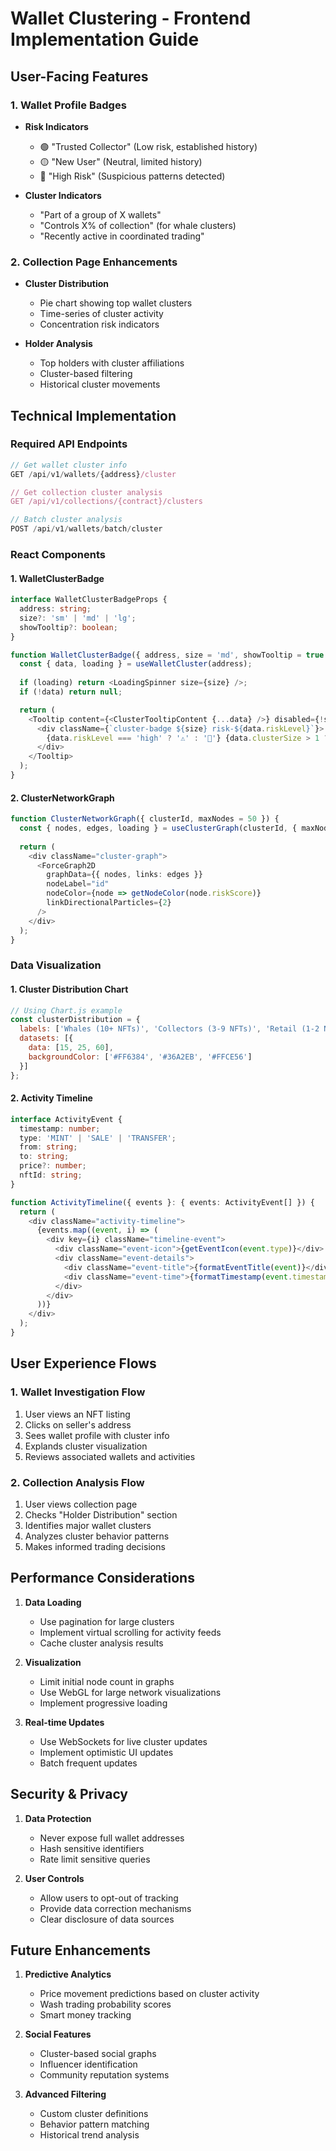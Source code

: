 # Wallet Clustering - Frontend Implementation Guide

## User-Facing Features

### 1. Wallet Profile Badges
- **Risk Indicators**
  - 🟢 "Trusted Collector" (Low risk, established history)
  - 🟡 "New User" (Neutral, limited history)
  - 🔴 "High Risk" (Suspicious patterns detected)

- **Cluster Indicators**
  - "Part of a group of X wallets"
  - "Controls X% of collection" (for whale clusters)
  - "Recently active in coordinated trading"

### 2. Collection Page Enhancements
- **Cluster Distribution**
  - Pie chart showing top wallet clusters
  - Time-series of cluster activity
  - Concentration risk indicators

- **Holder Analysis**
  - Top holders with cluster affiliations
  - Cluster-based filtering
  - Historical cluster movements

## Technical Implementation

### Required API Endpoints
```typescript
// Get wallet cluster info
GET /api/v1/wallets/{address}/cluster

// Get collection cluster analysis
GET /api/v1/collections/{contract}/clusters

// Batch cluster analysis
POST /api/v1/wallets/batch/cluster
```

### React Components

#### 1. WalletClusterBadge
```typescript
interface WalletClusterBadgeProps {
  address: string;
  size?: 'sm' | 'md' | 'lg';
  showTooltip?: boolean;
}

function WalletClusterBadge({ address, size = 'md', showTooltip = true }: WalletClusterBadgeProps) {
  const { data, loading } = useWalletCluster(address);
  
  if (loading) return <LoadingSpinner size={size} />;
  if (!data) return null;

  return (
    <Tooltip content={<ClusterTooltipContent {...data} />} disabled={!showTooltip}>
      <div className={`cluster-badge ${size} risk-${data.riskLevel}`}>
        {data.riskLevel === 'high' ? '⚠️' : '👥'} {data.clusterSize > 1 ? `Group of ${data.clusterSize}` : 'Individual'}
      </div>
    </Tooltip>
  );
}
```

#### 2. ClusterNetworkGraph
```typescript
function ClusterNetworkGraph({ clusterId, maxNodes = 50 }) {
  const { nodes, edges, loading } = useClusterGraph(clusterId, { maxNodes });
  
  return (
    <div className="cluster-graph">
      <ForceGraph2D
        graphData={{ nodes, links: edges }}
        nodeLabel="id"
        nodeColor={node => getNodeColor(node.riskScore)}
        linkDirectionalParticles={2}
      />
    </div>
  );
}
```

### Data Visualization

#### 1. Cluster Distribution Chart
```javascript
// Using Chart.js example
const clusterDistribution = {
  labels: ['Whales (10+ NFTs)', 'Collectors (3-9 NFTs)', 'Retail (1-2 NFTs)'],
  datasets: [{
    data: [15, 25, 60],
    backgroundColor: ['#FF6384', '#36A2EB', '#FFCE56']
  }]
};
```

#### 2. Activity Timeline
```typescript
interface ActivityEvent {
  timestamp: number;
  type: 'MINT' | 'SALE' | 'TRANSFER';
  from: string;
  to: string;
  price?: number;
  nftId: string;
}

function ActivityTimeline({ events }: { events: ActivityEvent[] }) {
  return (
    <div className="activity-timeline">
      {events.map((event, i) => (
        <div key={i} className="timeline-event">
          <div className="event-icon">{getEventIcon(event.type)}</div>
          <div className="event-details">
            <div className="event-title">{formatEventTitle(event)}</div>
            <div className="event-time">{formatTimestamp(event.timestamp)}</div>
          </div>
        </div>
      ))}
    </div>
  );
}
```

## User Experience Flows

### 1. Wallet Investigation Flow
1. User views an NFT listing
2. Clicks on seller's address
3. Sees wallet profile with cluster info
4. Explands cluster visualization
5. Reviews associated wallets and activities

### 2. Collection Analysis Flow
1. User views collection page
2. Checks "Holder Distribution" section
3. Identifies major wallet clusters
4. Analyzes cluster behavior patterns
5. Makes informed trading decisions

## Performance Considerations

1. **Data Loading**
   - Use pagination for large clusters
   - Implement virtual scrolling for activity feeds
   - Cache cluster analysis results

2. **Visualization**
   - Limit initial node count in graphs
   - Use WebGL for large network visualizations
   - Implement progressive loading

3. **Real-time Updates**
   - Use WebSockets for live cluster updates
   - Implement optimistic UI updates
   - Batch frequent updates

## Security & Privacy

1. **Data Protection**
   - Never expose full wallet addresses
   - Hash sensitive identifiers
   - Rate limit sensitive queries

2. **User Controls**
   - Allow users to opt-out of tracking
   - Provide data correction mechanisms
   - Clear disclosure of data sources

## Future Enhancements

1. **Predictive Analytics**
   - Price movement predictions based on cluster activity
   - Wash trading probability scores
   - Smart money tracking

2. **Social Features**
   - Cluster-based social graphs
   - Influencer identification
   - Community reputation systems

3. **Advanced Filtering**
   - Custom cluster definitions
   - Behavior pattern matching
   - Historical trend analysis
